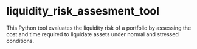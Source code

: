 # liquidity_risk_assesment_tool
This Python tool evaluates the liquidity risk of a portfolio by assessing the cost and time required to liquidate assets under normal and stressed conditions.
